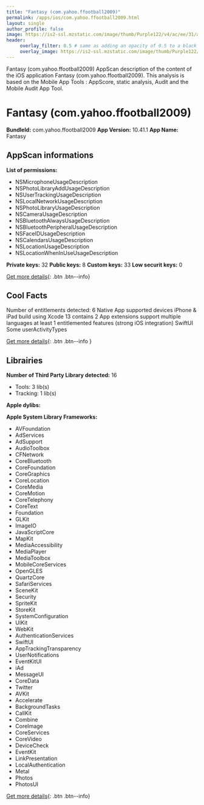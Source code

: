 ```yaml
---
title: "Fantasy (com.yahoo.ffootball2009)"
permalink: /apps/ios/com.yahoo.ffootball2009.html
layout: single
author_profile: false
image: https://is2-ssl.mzstatic.com/image/thumb/Purple122/v4/ac/ee/31/acee315e-d9a7-389b-3f95-4f3b16f2590b/AppIcon-0-1x_U007emarketing-0-7-0-85-220.png/512x512bb.jpg
header: 
     overlay_filter: 0.5 # same as adding an opacity of 0.5 to a black background
     overlay_image: https://is2-ssl.mzstatic.com/image/thumb/Purple122/v4/ac/ee/31/acee315e-d9a7-389b-3f95-4f3b16f2590b/AppIcon-0-1x_U007emarketing-0-7-0-85-220.png/512x512bb.jpg
---
```

Fantasy (com.yahoo.ffootball2009) AppScan description of the content of the iOS application Fantasy (com.yahoo.ffootball2009). This analysis is based on the Mobile App Tools : AppScore, static analysis, Audit and the Mobile Audit App Tool.

# Fantasy (com.yahoo.ffootball2009)

**BundleId:** com.yahoo.ffootball2009
**App Version:** 10.41.1
**App Name:** Fantasy


## AppScan informations 

**List of permissions:** 
- NSMicrophoneUsageDescription
- NSPhotoLibraryAddUsageDescription
- NSUserTrackingUsageDescription
- NSLocalNetworkUsageDescription
- NSPhotoLibraryUsageDescription
- NSCameraUsageDescription
- NSBluetoothAlwaysUsageDescription
- NSBluetoothPeripheralUsageDescription
- NSFaceIDUsageDescription
- NSCalendarsUsageDescription
- NSLocationUsageDescription
- NSLocationWhenInUseUsageDescription
  
  
**Private keys:** 32
**Public keys:** 8
**Custom keys:** 33
**Low securit keys:** 0
  
[Get more details](/pricing.html){: .btn .btn--info}

## Cool Facts

Number of entitlements detected: 6
Native App
supported devices iPhone & iPad
build using Xcode 13
contains 2 App extensions
support multiple languages
at least 1 entitlemented features (strong iOS integration)
SwiftUI
Some userActivityTypes
  
[Get more details](/pricing.html){: .btn .btn--info }

## Librairies 
**Number of Third Party Library detected:** 16
- Tools: 3 lib(s)
- Tracking: 1 lib(s)


**Apple dylibs:**


**Apple System Library Frameworks:**
- AVFoundation
- AdServices
- AdSupport
- AudioToolbox
- CFNetwork
- CoreBluetooth
- CoreFoundation
- CoreGraphics
- CoreLocation
- CoreMedia
- CoreMotion
- CoreTelephony
- CoreText
- Foundation
- GLKit
- ImageIO
- JavaScriptCore
- MapKit
- MediaAccessibility
- MediaPlayer
- MediaToolbox
- MobileCoreServices
- OpenGLES
- QuartzCore
- SafariServices
- SceneKit
- Security
- SpriteKit
- StoreKit
- SystemConfiguration
- UIKit
- WebKit
- AuthenticationServices
- SwiftUI
- AppTrackingTransparency
- UserNotifications
- EventKitUI
- iAd
- MessageUI
- CoreData
- Twitter
- AVKit
- Accelerate
- BackgroundTasks
- CallKit
- Combine
- CoreImage
- CoreServices
- CoreVideo
- DeviceCheck
- EventKit
- LinkPresentation
- LocalAuthentication
- Metal
- Photos
- PhotosUI


  
[Get more details](/pricing.html){: .btn .btn--info}

